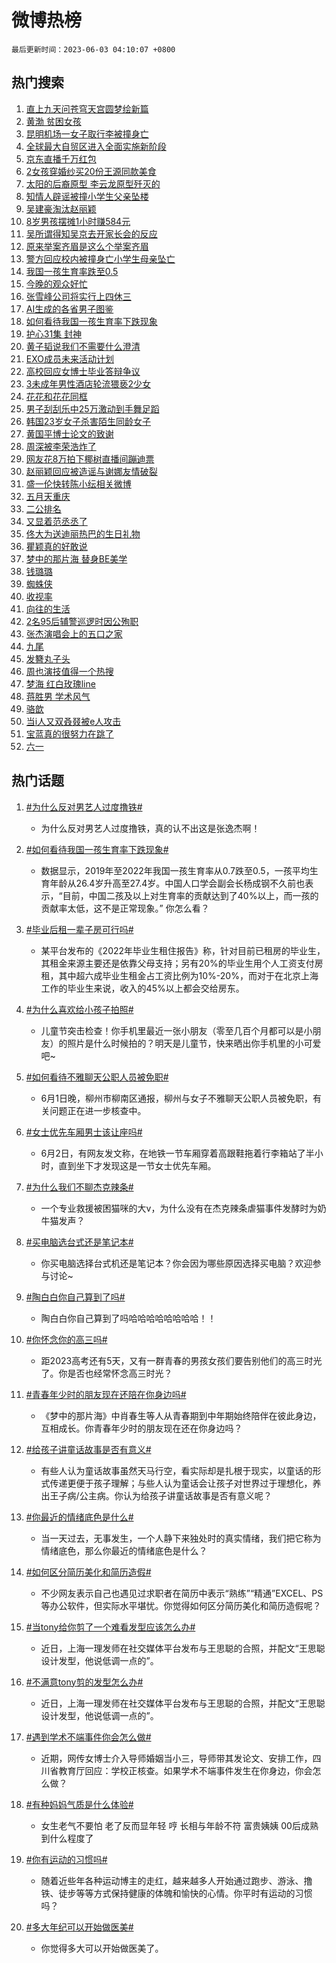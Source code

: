 # 微博热榜

`最后更新时间：2023-06-03 04:10:07 +0800`

## 热门搜索

1. [直上九天问苍穹天宫圆梦绘新篇](https://m.weibo.cn/search?containerid=100103type%3D1%26t%3D10%26q%3D%23%E7%9B%B4%E4%B8%8A%E4%B9%9D%E5%A4%A9%E9%97%AE%E8%8B%8D%E7%A9%B9%E5%A4%A9%E5%AE%AB%E5%9C%86%E6%A2%A6%E7%BB%98%E6%96%B0%E7%AF%87%23&stream_entry_id=51&isnewpage=1&extparam=seat%3D1%26pos%3D0%26cate%3D10103%26stream_entry_id%3D51%26filter_type%3Drealtimehot%26dgr%3D0%26c_type%3D51%26display_time%3D1685736606%26pre_seqid%3D168573660624701809213&luicode=10000011&lfid=106003type%253D25%2526t%253D3%2526disable_hot%253D1%2526filter_type%253Drealtimehot)
1. [黄渤 贫困女孩](https://m.weibo.cn/search?containerid=100103type%3D1%26t%3D10%26q%3D%E9%BB%84%E6%B8%A4+%E8%B4%AB%E5%9B%B0%E5%A5%B3%E5%AD%A9&stream_entry_id=31&isnewpage=1&extparam=seat%3D1%26stream_entry_id%3D31%26realpos%3D1%26c_type%3D31%26lcate%3D5001%26dgr%3D0%26cate%3D5001%26q%3D%25E9%25BB%2584%25E6%25B8%25A4%2520%25E8%25B4%25AB%25E5%259B%25B0%25E5%25A5%25B3%25E5%25AD%25A9%26filter_type%3Drealtimehot%26band_rank%3D1%26flag%3D2%26pos%3D0%26display_time%3D1685736606%26pre_seqid%3D168573660624701809213&luicode=10000011&lfid=106003type%253D25%2526t%253D3%2526disable_hot%253D1%2526filter_type%253Drealtimehot)
1. [昆明机场一女子取行李被撞身亡](https://m.weibo.cn/search?containerid=100103type%3D1%26t%3D10%26q%3D%23%E6%98%86%E6%98%8E%E6%9C%BA%E5%9C%BA%E4%B8%80%E5%A5%B3%E5%AD%90%E5%8F%96%E8%A1%8C%E6%9D%8E%E8%A2%AB%E6%92%9E%E8%BA%AB%E4%BA%A1%23&stream_entry_id=31&isnewpage=1&extparam=seat%3D1%26stream_entry_id%3D31%26realpos%3D2%26c_type%3D31%26lcate%3D5001%26dgr%3D0%26cate%3D5001%26q%3D%2523%25E6%2598%2586%25E6%2598%258E%25E6%259C%25BA%25E5%259C%25BA%25E4%25B8%2580%25E5%25A5%25B3%25E5%25AD%2590%25E5%258F%2596%25E8%25A1%258C%25E6%259D%258E%25E8%25A2%25AB%25E6%2592%259E%25E8%25BA%25AB%25E4%25BA%25A1%2523%26filter_type%3Drealtimehot%26band_rank%3D2%26flag%3D0%26pos%3D1%26display_time%3D1685736606%26pre_seqid%3D168573660624701809213&luicode=10000011&lfid=106003type%253D25%2526t%253D3%2526disable_hot%253D1%2526filter_type%253Drealtimehot)
1. [全球最大自贸区进入全面实施新阶段](https://m.weibo.cn/search?containerid=100103type%3D1%26t%3D10%26q%3D%23%E5%85%A8%E7%90%83%E6%9C%80%E5%A4%A7%E8%87%AA%E8%B4%B8%E5%8C%BA%E8%BF%9B%E5%85%A5%E5%85%A8%E9%9D%A2%E5%AE%9E%E6%96%BD%E6%96%B0%E9%98%B6%E6%AE%B5%23&stream_entry_id=31&isnewpage=1&extparam=seat%3D1%26stream_entry_id%3D31%26realpos%3D3%26c_type%3D31%26lcate%3D5001%26dgr%3D0%26cate%3D5001%26q%3D%2523%25E5%2585%25A8%25E7%2590%2583%25E6%259C%2580%25E5%25A4%25A7%25E8%2587%25AA%25E8%25B4%25B8%25E5%258C%25BA%25E8%25BF%259B%25E5%2585%25A5%25E5%2585%25A8%25E9%259D%25A2%25E5%25AE%259E%25E6%2596%25BD%25E6%2596%25B0%25E9%2598%25B6%25E6%25AE%25B5%2523%26filter_type%3Drealtimehot%26band_rank%3D3%26flag%3D0%26pos%3D2%26display_time%3D1685736606%26pre_seqid%3D168573660624701809213&luicode=10000011&lfid=106003type%253D25%2526t%253D3%2526disable_hot%253D1%2526filter_type%253Drealtimehot)
1. [京东直播千万红包](https://m.weibo.cn/search?containerid=100103type%3D1%26t%3D10%26q%3D%23%E4%BA%AC%E4%B8%9C%E7%9B%B4%E6%92%AD%E5%8D%83%E4%B8%87%E7%BA%A2%E5%8C%85%23&stream_entry_id=31&isnewpage=1&extparam=seat%3D1%26stream_entry_id%3D31%26pos%3D3%26filter_type%3Drealtimehot%26c_type%3D31%26lcate%3D5001%26is_ad_pos%3D1%26cate%3D5001%26band_rank%3D4%26q%3D%2523%25E4%25BA%25AC%25E4%25B8%259C%25E7%259B%25B4%25E6%2592%25AD%25E5%258D%2583%25E4%25B8%2587%25E7%25BA%25A2%25E5%258C%2585%2523%26topic_ad%3D1%26dgr%3D0%26adid%3D191372%26display_time%3D1685736606%26pre_seqid%3D168573660624701809213&luicode=10000011&lfid=106003type%253D25%2526t%253D3%2526disable_hot%253D1%2526filter_type%253Drealtimehot)
1. [2女孩穿婚纱买20份王源同款美食](https://m.weibo.cn/search?containerid=100103type%3D1%26t%3D10%26q%3D%232%E5%A5%B3%E5%AD%A9%E7%A9%BF%E5%A9%9A%E7%BA%B1%E4%B9%B020%E4%BB%BD%E7%8E%8B%E6%BA%90%E5%90%8C%E6%AC%BE%E7%BE%8E%E9%A3%9F%23&stream_entry_id=31&isnewpage=1&extparam=seat%3D1%26stream_entry_id%3D31%26realpos%3D4%26c_type%3D31%26lcate%3D5001%26dgr%3D0%26cate%3D5001%26q%3D%25232%25E5%25A5%25B3%25E5%25AD%25A9%25E7%25A9%25BF%25E5%25A9%259A%25E7%25BA%25B1%25E4%25B9%25B020%25E4%25BB%25BD%25E7%258E%258B%25E6%25BA%2590%25E5%2590%258C%25E6%25AC%25BE%25E7%25BE%258E%25E9%25A3%259F%2523%26filter_type%3Drealtimehot%26band_rank%3D4%26flag%3D0%26pos%3D4%26display_time%3D1685736606%26pre_seqid%3D168573660624701809213&luicode=10000011&lfid=106003type%253D25%2526t%253D3%2526disable_hot%253D1%2526filter_type%253Drealtimehot)
1. [太阳的后裔原型 李云龙原型歼灭的](https://m.weibo.cn/search?containerid=100103type%3D1%26t%3D10%26q%3D%E5%A4%AA%E9%98%B3%E7%9A%84%E5%90%8E%E8%A3%94%E5%8E%9F%E5%9E%8B+%E6%9D%8E%E4%BA%91%E9%BE%99%E5%8E%9F%E5%9E%8B%E6%AD%BC%E7%81%AD%E7%9A%84&stream_entry_id=31&isnewpage=1&extparam=seat%3D1%26stream_entry_id%3D31%26realpos%3D5%26c_type%3D31%26lcate%3D5001%26dgr%3D0%26cate%3D5001%26q%3D%25E5%25A4%25AA%25E9%2598%25B3%25E7%259A%2584%25E5%2590%258E%25E8%25A3%2594%25E5%258E%259F%25E5%259E%258B%2520%25E6%259D%258E%25E4%25BA%2591%25E9%25BE%2599%25E5%258E%259F%25E5%259E%258B%25E6%25AD%25BC%25E7%2581%25AD%25E7%259A%2584%26filter_type%3Drealtimehot%26band_rank%3D5%26flag%3D0%26pos%3D5%26display_time%3D1685736606%26pre_seqid%3D168573660624701809213&luicode=10000011&lfid=106003type%253D25%2526t%253D3%2526disable_hot%253D1%2526filter_type%253Drealtimehot)
1. [知情人辟谣被撞小学生父亲坠楼](https://m.weibo.cn/search?containerid=100103type%3D1%26t%3D10%26q%3D%23%E7%9F%A5%E6%83%85%E4%BA%BA%E8%BE%9F%E8%B0%A3%E8%A2%AB%E6%92%9E%E5%B0%8F%E5%AD%A6%E7%94%9F%E7%88%B6%E4%BA%B2%E5%9D%A0%E6%A5%BC%23&stream_entry_id=31&isnewpage=1&extparam=seat%3D1%26stream_entry_id%3D31%26realpos%3D6%26c_type%3D31%26lcate%3D5001%26dgr%3D0%26cate%3D5001%26q%3D%2523%25E7%259F%25A5%25E6%2583%2585%25E4%25BA%25BA%25E8%25BE%259F%25E8%25B0%25A3%25E8%25A2%25AB%25E6%2592%259E%25E5%25B0%258F%25E5%25AD%25A6%25E7%2594%259F%25E7%2588%25B6%25E4%25BA%25B2%25E5%259D%25A0%25E6%25A5%25BC%2523%26filter_type%3Drealtimehot%26band_rank%3D6%26flag%3D2%26pos%3D6%26display_time%3D1685736606%26pre_seqid%3D168573660624701809213&luicode=10000011&lfid=106003type%253D25%2526t%253D3%2526disable_hot%253D1%2526filter_type%253Drealtimehot)
1. [吴建豪淘汰赵丽颖](https://m.weibo.cn/search?containerid=100103type%3D1%26t%3D10%26q%3D%23%E5%90%B4%E5%BB%BA%E8%B1%AA%E6%B7%98%E6%B1%B0%E8%B5%B5%E4%B8%BD%E9%A2%96%23&stream_entry_id=31&isnewpage=1&extparam=seat%3D1%26stream_entry_id%3D31%26realpos%3D7%26c_type%3D31%26lcate%3D5001%26dgr%3D0%26cate%3D5001%26q%3D%2523%25E5%2590%25B4%25E5%25BB%25BA%25E8%25B1%25AA%25E6%25B7%2598%25E6%25B1%25B0%25E8%25B5%25B5%25E4%25B8%25BD%25E9%25A2%2596%2523%26filter_type%3Drealtimehot%26band_rank%3D7%26flag%3D0%26pos%3D7%26display_time%3D1685736606%26pre_seqid%3D168573660624701809213&luicode=10000011&lfid=106003type%253D25%2526t%253D3%2526disable_hot%253D1%2526filter_type%253Drealtimehot)
1. [8岁男孩摆摊1小时赚584元](https://m.weibo.cn/search?containerid=100103type%3D1%26t%3D10%26q%3D%238%E5%B2%81%E7%94%B7%E5%AD%A9%E6%91%86%E6%91%8A1%E5%B0%8F%E6%97%B6%E8%B5%9A584%E5%85%83%23&stream_entry_id=31&isnewpage=1&extparam=seat%3D1%26stream_entry_id%3D31%26realpos%3D8%26c_type%3D31%26lcate%3D5001%26dgr%3D0%26cate%3D5001%26q%3D%25238%25E5%25B2%2581%25E7%2594%25B7%25E5%25AD%25A9%25E6%2591%2586%25E6%2591%258A1%25E5%25B0%258F%25E6%2597%25B6%25E8%25B5%259A584%25E5%2585%2583%2523%26filter_type%3Drealtimehot%26band_rank%3D8%26flag%3D0%26pos%3D8%26display_time%3D1685736606%26pre_seqid%3D168573660624701809213&luicode=10000011&lfid=106003type%253D25%2526t%253D3%2526disable_hot%253D1%2526filter_type%253Drealtimehot)
1. [吴所谓得知吴京去开家长会的反应](https://m.weibo.cn/search?containerid=100103type%3D1%26t%3D10%26q%3D%23%E5%90%B4%E6%89%80%E8%B0%93%E5%BE%97%E7%9F%A5%E5%90%B4%E4%BA%AC%E5%8E%BB%E5%BC%80%E5%AE%B6%E9%95%BF%E4%BC%9A%E7%9A%84%E5%8F%8D%E5%BA%94%23&stream_entry_id=31&isnewpage=1&extparam=seat%3D1%26stream_entry_id%3D31%26realpos%3D9%26c_type%3D31%26lcate%3D5001%26dgr%3D0%26cate%3D5001%26q%3D%2523%25E5%2590%25B4%25E6%2589%2580%25E8%25B0%2593%25E5%25BE%2597%25E7%259F%25A5%25E5%2590%25B4%25E4%25BA%25AC%25E5%258E%25BB%25E5%25BC%2580%25E5%25AE%25B6%25E9%2595%25BF%25E4%25BC%259A%25E7%259A%2584%25E5%258F%258D%25E5%25BA%2594%2523%26filter_type%3Drealtimehot%26band_rank%3D9%26flag%3D0%26pos%3D9%26display_time%3D1685736606%26pre_seqid%3D168573660624701809213&luicode=10000011&lfid=106003type%253D25%2526t%253D3%2526disable_hot%253D1%2526filter_type%253Drealtimehot)
1. [原来举案齐眉是这么个举案齐眉](https://m.weibo.cn/search?containerid=100103type%3D1%26t%3D10%26q%3D%E5%8E%9F%E6%9D%A5%E4%B8%BE%E6%A1%88%E9%BD%90%E7%9C%89%E6%98%AF%E8%BF%99%E4%B9%88%E4%B8%AA%E4%B8%BE%E6%A1%88%E9%BD%90%E7%9C%89&stream_entry_id=31&isnewpage=1&extparam=seat%3D1%26stream_entry_id%3D31%26realpos%3D10%26c_type%3D31%26lcate%3D5001%26dgr%3D0%26cate%3D5001%26q%3D%25E5%258E%259F%25E6%259D%25A5%25E4%25B8%25BE%25E6%25A1%2588%25E9%25BD%2590%25E7%259C%2589%25E6%2598%25AF%25E8%25BF%2599%25E4%25B9%2588%25E4%25B8%25AA%25E4%25B8%25BE%25E6%25A1%2588%25E9%25BD%2590%25E7%259C%2589%26filter_type%3Drealtimehot%26band_rank%3D10%26flag%3D0%26pos%3D10%26display_time%3D1685736606%26pre_seqid%3D168573660624701809213&luicode=10000011&lfid=106003type%253D25%2526t%253D3%2526disable_hot%253D1%2526filter_type%253Drealtimehot)
1. [警方回应校内被撞身亡小学生母亲坠亡](https://m.weibo.cn/search?containerid=100103type%3D1%26t%3D10%26q%3D%23%E8%AD%A6%E6%96%B9%E5%9B%9E%E5%BA%94%E6%A0%A1%E5%86%85%E8%A2%AB%E6%92%9E%E8%BA%AB%E4%BA%A1%E5%B0%8F%E5%AD%A6%E7%94%9F%E6%AF%8D%E4%BA%B2%E5%9D%A0%E4%BA%A1%23&stream_entry_id=31&isnewpage=1&extparam=seat%3D1%26stream_entry_id%3D31%26realpos%3D11%26c_type%3D31%26lcate%3D5001%26dgr%3D0%26cate%3D5001%26q%3D%2523%25E8%25AD%25A6%25E6%2596%25B9%25E5%259B%259E%25E5%25BA%2594%25E6%25A0%25A1%25E5%2586%2585%25E8%25A2%25AB%25E6%2592%259E%25E8%25BA%25AB%25E4%25BA%25A1%25E5%25B0%258F%25E5%25AD%25A6%25E7%2594%259F%25E6%25AF%258D%25E4%25BA%25B2%25E5%259D%25A0%25E4%25BA%25A1%2523%26filter_type%3Drealtimehot%26band_rank%3D11%26flag%3D2%26pos%3D11%26display_time%3D1685736606%26pre_seqid%3D168573660624701809213&luicode=10000011&lfid=106003type%253D25%2526t%253D3%2526disable_hot%253D1%2526filter_type%253Drealtimehot)
1. [我国一孩生育率跌至0.5](https://m.weibo.cn/search?containerid=100103type%3D1%26t%3D10%26q%3D%23%E6%88%91%E5%9B%BD%E4%B8%80%E5%AD%A9%E7%94%9F%E8%82%B2%E7%8E%87%E8%B7%8C%E8%87%B30.5%23&stream_entry_id=31&isnewpage=1&extparam=seat%3D1%26stream_entry_id%3D31%26realpos%3D12%26c_type%3D31%26lcate%3D5001%26dgr%3D0%26cate%3D5001%26q%3D%2523%25E6%2588%2591%25E5%259B%25BD%25E4%25B8%2580%25E5%25AD%25A9%25E7%2594%259F%25E8%2582%25B2%25E7%258E%2587%25E8%25B7%258C%25E8%2587%25B30.5%2523%26filter_type%3Drealtimehot%26band_rank%3D12%26flag%3D2%26pos%3D12%26display_time%3D1685736606%26pre_seqid%3D168573660624701809213&luicode=10000011&lfid=106003type%253D25%2526t%253D3%2526disable_hot%253D1%2526filter_type%253Drealtimehot)
1. [今晚的观众好忙](https://m.weibo.cn/search?containerid=100103type%3D1%26t%3D10%26q%3D%23%E4%BB%8A%E6%99%9A%E7%9A%84%E8%A7%82%E4%BC%97%E5%A5%BD%E5%BF%99%23&stream_entry_id=31&isnewpage=1&extparam=seat%3D1%26stream_entry_id%3D31%26realpos%3D13%26c_type%3D31%26lcate%3D5001%26dgr%3D0%26cate%3D5001%26q%3D%2523%25E4%25BB%258A%25E6%2599%259A%25E7%259A%2584%25E8%25A7%2582%25E4%25BC%2597%25E5%25A5%25BD%25E5%25BF%2599%2523%26filter_type%3Drealtimehot%26band_rank%3D13%26flag%3D0%26pos%3D13%26display_time%3D1685736606%26pre_seqid%3D168573660624701809213&luicode=10000011&lfid=106003type%253D25%2526t%253D3%2526disable_hot%253D1%2526filter_type%253Drealtimehot)
1. [张雪峰公司将实行上四休三](https://m.weibo.cn/search?containerid=100103type%3D1%26t%3D10%26q%3D%23%E5%BC%A0%E9%9B%AA%E5%B3%B0%E5%85%AC%E5%8F%B8%E5%B0%86%E5%AE%9E%E8%A1%8C%E4%B8%8A%E5%9B%9B%E4%BC%91%E4%B8%89%23&stream_entry_id=31&isnewpage=1&extparam=seat%3D1%26stream_entry_id%3D31%26realpos%3D14%26c_type%3D31%26lcate%3D5001%26dgr%3D0%26cate%3D5001%26q%3D%2523%25E5%25BC%25A0%25E9%259B%25AA%25E5%25B3%25B0%25E5%2585%25AC%25E5%258F%25B8%25E5%25B0%2586%25E5%25AE%259E%25E8%25A1%258C%25E4%25B8%258A%25E5%259B%259B%25E4%25BC%2591%25E4%25B8%2589%2523%26filter_type%3Drealtimehot%26band_rank%3D14%26flag%3D0%26pos%3D14%26display_time%3D1685736606%26pre_seqid%3D168573660624701809213&luicode=10000011&lfid=106003type%253D25%2526t%253D3%2526disable_hot%253D1%2526filter_type%253Drealtimehot)
1. [AI生成的各省男子图鉴](https://m.weibo.cn/search?containerid=100103type%3D1%26t%3D10%26q%3DAI%E7%94%9F%E6%88%90%E7%9A%84%E5%90%84%E7%9C%81%E7%94%B7%E5%AD%90%E5%9B%BE%E9%89%B4&stream_entry_id=31&isnewpage=1&extparam=seat%3D1%26stream_entry_id%3D31%26realpos%3D15%26c_type%3D31%26lcate%3D5001%26dgr%3D0%26cate%3D5001%26q%3DAI%25E7%2594%259F%25E6%2588%2590%25E7%259A%2584%25E5%2590%2584%25E7%259C%2581%25E7%2594%25B7%25E5%25AD%2590%25E5%259B%25BE%25E9%2589%25B4%26filter_type%3Drealtimehot%26band_rank%3D15%26flag%3D0%26pos%3D15%26display_time%3D1685736606%26pre_seqid%3D168573660624701809213&luicode=10000011&lfid=106003type%253D25%2526t%253D3%2526disable_hot%253D1%2526filter_type%253Drealtimehot)
1. [如何看待我国一孩生育率下跌现象](https://m.weibo.cn/search?containerid=100103type%3D1%26t%3D10%26q%3D%23%E5%A6%82%E4%BD%95%E7%9C%8B%E5%BE%85%E6%88%91%E5%9B%BD%E4%B8%80%E5%AD%A9%E7%94%9F%E8%82%B2%E7%8E%87%E4%B8%8B%E8%B7%8C%E7%8E%B0%E8%B1%A1%23&stream_entry_id=31&isnewpage=1&extparam=seat%3D1%26stream_entry_id%3D31%26realpos%3D16%26c_type%3D31%26lcate%3D5001%26dgr%3D0%26cate%3D5001%26q%3D%2523%25E5%25A6%2582%25E4%25BD%2595%25E7%259C%258B%25E5%25BE%2585%25E6%2588%2591%25E5%259B%25BD%25E4%25B8%2580%25E5%25AD%25A9%25E7%2594%259F%25E8%2582%25B2%25E7%258E%2587%25E4%25B8%258B%25E8%25B7%258C%25E7%258E%25B0%25E8%25B1%25A1%2523%26filter_type%3Drealtimehot%26band_rank%3D16%26flag%3D0%26pos%3D16%26display_time%3D1685736606%26pre_seqid%3D168573660624701809213&luicode=10000011&lfid=106003type%253D25%2526t%253D3%2526disable_hot%253D1%2526filter_type%253Drealtimehot)
1. [护心31集 封神](https://m.weibo.cn/search?containerid=100103type%3D1%26t%3D10%26q%3D%E6%8A%A4%E5%BF%8331%E9%9B%86+%E5%B0%81%E7%A5%9E&stream_entry_id=31&isnewpage=1&extparam=seat%3D1%26stream_entry_id%3D31%26realpos%3D17%26c_type%3D31%26lcate%3D5001%26dgr%3D0%26cate%3D5001%26q%3D%25E6%258A%25A4%25E5%25BF%258331%25E9%259B%2586%2520%25E5%25B0%2581%25E7%25A5%259E%26filter_type%3Drealtimehot%26band_rank%3D17%26flag%3D0%26pos%3D17%26display_time%3D1685736606%26pre_seqid%3D168573660624701809213&luicode=10000011&lfid=106003type%253D25%2526t%253D3%2526disable_hot%253D1%2526filter_type%253Drealtimehot)
1. [黄子韬说我们不需要什么澄清](https://m.weibo.cn/search?containerid=100103type%3D1%26t%3D10%26q%3D%23%E9%BB%84%E5%AD%90%E9%9F%AC%E8%AF%B4%E6%88%91%E4%BB%AC%E4%B8%8D%E9%9C%80%E8%A6%81%E4%BB%80%E4%B9%88%E6%BE%84%E6%B8%85%23&stream_entry_id=31&isnewpage=1&extparam=seat%3D1%26stream_entry_id%3D31%26realpos%3D18%26c_type%3D31%26lcate%3D5001%26dgr%3D0%26cate%3D5001%26q%3D%2523%25E9%25BB%2584%25E5%25AD%2590%25E9%259F%25AC%25E8%25AF%25B4%25E6%2588%2591%25E4%25BB%25AC%25E4%25B8%258D%25E9%259C%2580%25E8%25A6%2581%25E4%25BB%2580%25E4%25B9%2588%25E6%25BE%2584%25E6%25B8%2585%2523%26filter_type%3Drealtimehot%26band_rank%3D18%26flag%3D0%26pos%3D18%26display_time%3D1685736606%26pre_seqid%3D168573660624701809213&luicode=10000011&lfid=106003type%253D25%2526t%253D3%2526disable_hot%253D1%2526filter_type%253Drealtimehot)
1. [EXO成员未来活动计划](https://m.weibo.cn/search?containerid=100103type%3D1%26t%3D10%26q%3DEXO%E6%88%90%E5%91%98%E6%9C%AA%E6%9D%A5%E6%B4%BB%E5%8A%A8%E8%AE%A1%E5%88%92&stream_entry_id=31&isnewpage=1&extparam=seat%3D1%26stream_entry_id%3D31%26realpos%3D19%26c_type%3D31%26lcate%3D5001%26dgr%3D0%26cate%3D5001%26q%3DEXO%25E6%2588%2590%25E5%2591%2598%25E6%259C%25AA%25E6%259D%25A5%25E6%25B4%25BB%25E5%258A%25A8%25E8%25AE%25A1%25E5%2588%2592%26filter_type%3Drealtimehot%26band_rank%3D19%26flag%3D0%26pos%3D19%26display_time%3D1685736606%26pre_seqid%3D168573660624701809213&luicode=10000011&lfid=106003type%253D25%2526t%253D3%2526disable_hot%253D1%2526filter_type%253Drealtimehot)
1. [高校回应女博士毕业答辩争议](https://m.weibo.cn/search?containerid=100103type%3D1%26t%3D10%26q%3D%23%E9%AB%98%E6%A0%A1%E5%9B%9E%E5%BA%94%E5%A5%B3%E5%8D%9A%E5%A3%AB%E6%AF%95%E4%B8%9A%E7%AD%94%E8%BE%A9%E4%BA%89%E8%AE%AE%23&stream_entry_id=31&isnewpage=1&extparam=seat%3D1%26stream_entry_id%3D31%26realpos%3D20%26c_type%3D31%26lcate%3D5001%26dgr%3D0%26cate%3D5001%26q%3D%2523%25E9%25AB%2598%25E6%25A0%25A1%25E5%259B%259E%25E5%25BA%2594%25E5%25A5%25B3%25E5%258D%259A%25E5%25A3%25AB%25E6%25AF%2595%25E4%25B8%259A%25E7%25AD%2594%25E8%25BE%25A9%25E4%25BA%2589%25E8%25AE%25AE%2523%26filter_type%3Drealtimehot%26band_rank%3D20%26flag%3D0%26pos%3D20%26display_time%3D1685736606%26pre_seqid%3D168573660624701809213&luicode=10000011&lfid=106003type%253D25%2526t%253D3%2526disable_hot%253D1%2526filter_type%253Drealtimehot)
1. [3未成年男性酒店轮流猥亵2少女](https://m.weibo.cn/search?containerid=100103type%3D1%26t%3D10%26q%3D%233%E6%9C%AA%E6%88%90%E5%B9%B4%E7%94%B7%E6%80%A7%E9%85%92%E5%BA%97%E8%BD%AE%E6%B5%81%E7%8C%A5%E4%BA%B52%E5%B0%91%E5%A5%B3%23&stream_entry_id=31&isnewpage=1&extparam=seat%3D1%26stream_entry_id%3D31%26realpos%3D21%26c_type%3D31%26lcate%3D5001%26dgr%3D0%26cate%3D5001%26q%3D%25233%25E6%259C%25AA%25E6%2588%2590%25E5%25B9%25B4%25E7%2594%25B7%25E6%2580%25A7%25E9%2585%2592%25E5%25BA%2597%25E8%25BD%25AE%25E6%25B5%2581%25E7%258C%25A5%25E4%25BA%25B52%25E5%25B0%2591%25E5%25A5%25B3%2523%26filter_type%3Drealtimehot%26band_rank%3D21%26flag%3D2%26pos%3D21%26display_time%3D1685736606%26pre_seqid%3D168573660624701809213&luicode=10000011&lfid=106003type%253D25%2526t%253D3%2526disable_hot%253D1%2526filter_type%253Drealtimehot)
1. [花花和花花同框](https://m.weibo.cn/search?containerid=100103type%3D1%26t%3D10%26q%3D%23%E8%8A%B1%E8%8A%B1%E5%92%8C%E8%8A%B1%E8%8A%B1%E5%90%8C%E6%A1%86%23&stream_entry_id=31&isnewpage=1&extparam=seat%3D1%26stream_entry_id%3D31%26realpos%3D22%26c_type%3D31%26lcate%3D5001%26dgr%3D0%26cate%3D5001%26q%3D%2523%25E8%258A%25B1%25E8%258A%25B1%25E5%2592%258C%25E8%258A%25B1%25E8%258A%25B1%25E5%2590%258C%25E6%25A1%2586%2523%26filter_type%3Drealtimehot%26band_rank%3D22%26flag%3D0%26pos%3D22%26display_time%3D1685736606%26pre_seqid%3D168573660624701809213&luicode=10000011&lfid=106003type%253D25%2526t%253D3%2526disable_hot%253D1%2526filter_type%253Drealtimehot)
1. [男子刮刮乐中25万激动到手舞足蹈](https://m.weibo.cn/search?containerid=100103type%3D1%26t%3D10%26q%3D%23%E7%94%B7%E5%AD%90%E5%88%AE%E5%88%AE%E4%B9%90%E4%B8%AD25%E4%B8%87%E6%BF%80%E5%8A%A8%E5%88%B0%E6%89%8B%E8%88%9E%E8%B6%B3%E8%B9%88%23&stream_entry_id=31&isnewpage=1&extparam=seat%3D1%26stream_entry_id%3D31%26realpos%3D23%26c_type%3D31%26lcate%3D5001%26dgr%3D0%26cate%3D5001%26q%3D%2523%25E7%2594%25B7%25E5%25AD%2590%25E5%2588%25AE%25E5%2588%25AE%25E4%25B9%2590%25E4%25B8%25AD25%25E4%25B8%2587%25E6%25BF%2580%25E5%258A%25A8%25E5%2588%25B0%25E6%2589%258B%25E8%2588%259E%25E8%25B6%25B3%25E8%25B9%2588%2523%26filter_type%3Drealtimehot%26band_rank%3D23%26flag%3D0%26pos%3D23%26display_time%3D1685736606%26pre_seqid%3D168573660624701809213&luicode=10000011&lfid=106003type%253D25%2526t%253D3%2526disable_hot%253D1%2526filter_type%253Drealtimehot)
1. [韩国23岁女子杀害陌生同龄女子](https://m.weibo.cn/search?containerid=100103type%3D1%26t%3D10%26q%3D%23%E9%9F%A9%E5%9B%BD23%E5%B2%81%E5%A5%B3%E5%AD%90%E6%9D%80%E5%AE%B3%E9%99%8C%E7%94%9F%E5%90%8C%E9%BE%84%E5%A5%B3%E5%AD%90%23&stream_entry_id=31&isnewpage=1&extparam=seat%3D1%26stream_entry_id%3D31%26realpos%3D24%26c_type%3D31%26lcate%3D5001%26dgr%3D0%26cate%3D5001%26q%3D%2523%25E9%259F%25A9%25E5%259B%25BD23%25E5%25B2%2581%25E5%25A5%25B3%25E5%25AD%2590%25E6%259D%2580%25E5%25AE%25B3%25E9%2599%258C%25E7%2594%259F%25E5%2590%258C%25E9%25BE%2584%25E5%25A5%25B3%25E5%25AD%2590%2523%26filter_type%3Drealtimehot%26band_rank%3D24%26flag%3D0%26pos%3D24%26display_time%3D1685736606%26pre_seqid%3D168573660624701809213&luicode=10000011&lfid=106003type%253D25%2526t%253D3%2526disable_hot%253D1%2526filter_type%253Drealtimehot)
1. [黄国平博士论文的致谢](https://m.weibo.cn/search?containerid=100103type%3D1%26t%3D10%26q%3D%E9%BB%84%E5%9B%BD%E5%B9%B3%E5%8D%9A%E5%A3%AB%E8%AE%BA%E6%96%87%E7%9A%84%E8%87%B4%E8%B0%A2&stream_entry_id=31&isnewpage=1&extparam=seat%3D1%26stream_entry_id%3D31%26realpos%3D25%26c_type%3D31%26lcate%3D5001%26dgr%3D0%26cate%3D5001%26q%3D%25E9%25BB%2584%25E5%259B%25BD%25E5%25B9%25B3%25E5%258D%259A%25E5%25A3%25AB%25E8%25AE%25BA%25E6%2596%2587%25E7%259A%2584%25E8%2587%25B4%25E8%25B0%25A2%26filter_type%3Drealtimehot%26band_rank%3D25%26flag%3D0%26pos%3D25%26display_time%3D1685736606%26pre_seqid%3D168573660624701809213&luicode=10000011&lfid=106003type%253D25%2526t%253D3%2526disable_hot%253D1%2526filter_type%253Drealtimehot)
1. [周深被李荣浩炸了](https://m.weibo.cn/search?containerid=100103type%3D1%26t%3D10%26q%3D%23%E5%91%A8%E6%B7%B1%E8%A2%AB%E6%9D%8E%E8%8D%A3%E6%B5%A9%E7%82%B8%E4%BA%86%23&stream_entry_id=31&isnewpage=1&extparam=seat%3D1%26stream_entry_id%3D31%26realpos%3D26%26c_type%3D31%26lcate%3D5001%26dgr%3D0%26cate%3D5001%26q%3D%2523%25E5%2591%25A8%25E6%25B7%25B1%25E8%25A2%25AB%25E6%259D%258E%25E8%258D%25A3%25E6%25B5%25A9%25E7%2582%25B8%25E4%25BA%2586%2523%26filter_type%3Drealtimehot%26band_rank%3D26%26flag%3D0%26pos%3D26%26display_time%3D1685736606%26pre_seqid%3D168573660624701809213&luicode=10000011&lfid=106003type%253D25%2526t%253D3%2526disable_hot%253D1%2526filter_type%253Drealtimehot)
1. [网友花8万拍下椰树直播间蹦迪票](https://m.weibo.cn/search?containerid=100103type%3D1%26t%3D10%26q%3D%23%E7%BD%91%E5%8F%8B%E8%8A%B18%E4%B8%87%E6%8B%8D%E4%B8%8B%E6%A4%B0%E6%A0%91%E7%9B%B4%E6%92%AD%E9%97%B4%E8%B9%A6%E8%BF%AA%E7%A5%A8%23&stream_entry_id=31&isnewpage=1&extparam=seat%3D1%26stream_entry_id%3D31%26realpos%3D27%26c_type%3D31%26lcate%3D5001%26dgr%3D0%26cate%3D5001%26q%3D%2523%25E7%25BD%2591%25E5%258F%258B%25E8%258A%25B18%25E4%25B8%2587%25E6%258B%258D%25E4%25B8%258B%25E6%25A4%25B0%25E6%25A0%2591%25E7%259B%25B4%25E6%2592%25AD%25E9%2597%25B4%25E8%25B9%25A6%25E8%25BF%25AA%25E7%25A5%25A8%2523%26filter_type%3Drealtimehot%26band_rank%3D27%26flag%3D0%26pos%3D27%26display_time%3D1685736606%26pre_seqid%3D168573660624701809213&luicode=10000011&lfid=106003type%253D25%2526t%253D3%2526disable_hot%253D1%2526filter_type%253Drealtimehot)
1. [赵丽颖回应被造谣与谢娜友情破裂](https://m.weibo.cn/search?containerid=100103type%3D1%26t%3D10%26q%3D%23%E8%B5%B5%E4%B8%BD%E9%A2%96%E5%9B%9E%E5%BA%94%E8%A2%AB%E9%80%A0%E8%B0%A3%E4%B8%8E%E8%B0%A2%E5%A8%9C%E5%8F%8B%E6%83%85%E7%A0%B4%E8%A3%82%23&stream_entry_id=31&isnewpage=1&extparam=seat%3D1%26stream_entry_id%3D31%26realpos%3D28%26c_type%3D31%26lcate%3D5001%26dgr%3D0%26cate%3D5001%26q%3D%2523%25E8%25B5%25B5%25E4%25B8%25BD%25E9%25A2%2596%25E5%259B%259E%25E5%25BA%2594%25E8%25A2%25AB%25E9%2580%25A0%25E8%25B0%25A3%25E4%25B8%258E%25E8%25B0%25A2%25E5%25A8%259C%25E5%258F%258B%25E6%2583%2585%25E7%25A0%25B4%25E8%25A3%2582%2523%26filter_type%3Drealtimehot%26band_rank%3D28%26flag%3D0%26pos%3D28%26display_time%3D1685736606%26pre_seqid%3D168573660624701809213&luicode=10000011&lfid=106003type%253D25%2526t%253D3%2526disable_hot%253D1%2526filter_type%253Drealtimehot)
1. [盛一伦快转陈小纭相关微博](https://m.weibo.cn/search?containerid=100103type%3D1%26t%3D10%26q%3D%23%E7%9B%9B%E4%B8%80%E4%BC%A6%E5%BF%AB%E8%BD%AC%E9%99%88%E5%B0%8F%E7%BA%AD%E7%9B%B8%E5%85%B3%E5%BE%AE%E5%8D%9A%23&stream_entry_id=31&isnewpage=1&extparam=seat%3D1%26stream_entry_id%3D31%26realpos%3D29%26c_type%3D31%26lcate%3D5001%26dgr%3D0%26cate%3D5001%26q%3D%2523%25E7%259B%259B%25E4%25B8%2580%25E4%25BC%25A6%25E5%25BF%25AB%25E8%25BD%25AC%25E9%2599%2588%25E5%25B0%258F%25E7%25BA%25AD%25E7%259B%25B8%25E5%2585%25B3%25E5%25BE%25AE%25E5%258D%259A%2523%26filter_type%3Drealtimehot%26band_rank%3D29%26flag%3D0%26pos%3D29%26display_time%3D1685736606%26pre_seqid%3D168573660624701809213&luicode=10000011&lfid=106003type%253D25%2526t%253D3%2526disable_hot%253D1%2526filter_type%253Drealtimehot)
1. [五月天重庆](https://m.weibo.cn/search?containerid=100103type%3D1%26t%3D10%26q%3D%23%E4%BA%94%E6%9C%88%E5%A4%A9%E9%87%8D%E5%BA%86%23&stream_entry_id=31&isnewpage=1&extparam=seat%3D1%26stream_entry_id%3D31%26realpos%3D30%26c_type%3D31%26lcate%3D5001%26dgr%3D0%26cate%3D5001%26q%3D%2523%25E4%25BA%2594%25E6%259C%2588%25E5%25A4%25A9%25E9%2587%258D%25E5%25BA%2586%2523%26filter_type%3Drealtimehot%26band_rank%3D30%26flag%3D0%26pos%3D30%26display_time%3D1685736606%26pre_seqid%3D168573660624701809213&luicode=10000011&lfid=106003type%253D25%2526t%253D3%2526disable_hot%253D1%2526filter_type%253Drealtimehot)
1. [二公排名](https://m.weibo.cn/search?containerid=100103type%3D1%26t%3D10%26q%3D%E4%BA%8C%E5%85%AC%E6%8E%92%E5%90%8D&stream_entry_id=31&isnewpage=1&extparam=seat%3D1%26stream_entry_id%3D31%26realpos%3D31%26c_type%3D31%26lcate%3D5001%26dgr%3D0%26cate%3D5001%26q%3D%25E4%25BA%258C%25E5%2585%25AC%25E6%258E%2592%25E5%2590%258D%26filter_type%3Drealtimehot%26band_rank%3D31%26flag%3D1%26pos%3D31%26display_time%3D1685736606%26pre_seqid%3D168573660624701809213&luicode=10000011&lfid=106003type%253D25%2526t%253D3%2526disable_hot%253D1%2526filter_type%253Drealtimehot)
1. [又显着范丞丞了](https://m.weibo.cn/search?containerid=100103type%3D1%26t%3D10%26q%3D%23%E5%8F%88%E6%98%BE%E7%9D%80%E8%8C%83%E4%B8%9E%E4%B8%9E%E4%BA%86%23&stream_entry_id=31&isnewpage=1&extparam=seat%3D1%26stream_entry_id%3D31%26realpos%3D32%26c_type%3D31%26lcate%3D5001%26dgr%3D0%26cate%3D5001%26q%3D%2523%25E5%258F%2588%25E6%2598%25BE%25E7%259D%2580%25E8%258C%2583%25E4%25B8%259E%25E4%25B8%259E%25E4%25BA%2586%2523%26filter_type%3Drealtimehot%26band_rank%3D32%26flag%3D0%26pos%3D32%26display_time%3D1685736606%26pre_seqid%3D168573660624701809213&luicode=10000011&lfid=106003type%253D25%2526t%253D3%2526disable_hot%253D1%2526filter_type%253Drealtimehot)
1. [佟大为送迪丽热巴的生日礼物](https://m.weibo.cn/search?containerid=100103type%3D1%26t%3D10%26q%3D%23%E4%BD%9F%E5%A4%A7%E4%B8%BA%E9%80%81%E8%BF%AA%E4%B8%BD%E7%83%AD%E5%B7%B4%E7%9A%84%E7%94%9F%E6%97%A5%E7%A4%BC%E7%89%A9%23&stream_entry_id=31&isnewpage=1&extparam=seat%3D1%26stream_entry_id%3D31%26realpos%3D33%26c_type%3D31%26lcate%3D5001%26dgr%3D0%26cate%3D5001%26q%3D%2523%25E4%25BD%259F%25E5%25A4%25A7%25E4%25B8%25BA%25E9%2580%2581%25E8%25BF%25AA%25E4%25B8%25BD%25E7%2583%25AD%25E5%25B7%25B4%25E7%259A%2584%25E7%2594%259F%25E6%2597%25A5%25E7%25A4%25BC%25E7%2589%25A9%2523%26filter_type%3Drealtimehot%26band_rank%3D33%26flag%3D0%26pos%3D33%26display_time%3D1685736606%26pre_seqid%3D168573660624701809213&luicode=10000011&lfid=106003type%253D25%2526t%253D3%2526disable_hot%253D1%2526filter_type%253Drealtimehot)
1. [瞿颖真的好敢说](https://m.weibo.cn/search?containerid=100103type%3D1%26t%3D10%26q%3D%E7%9E%BF%E9%A2%96%E7%9C%9F%E7%9A%84%E5%A5%BD%E6%95%A2%E8%AF%B4&stream_entry_id=31&isnewpage=1&extparam=seat%3D1%26stream_entry_id%3D31%26realpos%3D34%26c_type%3D31%26lcate%3D5001%26dgr%3D0%26cate%3D5001%26q%3D%25E7%259E%25BF%25E9%25A2%2596%25E7%259C%259F%25E7%259A%2584%25E5%25A5%25BD%25E6%2595%25A2%25E8%25AF%25B4%26filter_type%3Drealtimehot%26band_rank%3D34%26flag%3D0%26pos%3D34%26display_time%3D1685736606%26pre_seqid%3D168573660624701809213&luicode=10000011&lfid=106003type%253D25%2526t%253D3%2526disable_hot%253D1%2526filter_type%253Drealtimehot)
1. [梦中的那片海 替身BE美学](https://m.weibo.cn/search?containerid=100103type%3D1%26t%3D10%26q%3D%E6%A2%A6%E4%B8%AD%E7%9A%84%E9%82%A3%E7%89%87%E6%B5%B7+%E6%9B%BF%E8%BA%ABBE%E7%BE%8E%E5%AD%A6&stream_entry_id=31&isnewpage=1&extparam=seat%3D1%26stream_entry_id%3D31%26realpos%3D35%26c_type%3D31%26lcate%3D5001%26dgr%3D0%26cate%3D5001%26q%3D%25E6%25A2%25A6%25E4%25B8%25AD%25E7%259A%2584%25E9%2582%25A3%25E7%2589%2587%25E6%25B5%25B7%2520%25E6%259B%25BF%25E8%25BA%25ABBE%25E7%25BE%258E%25E5%25AD%25A6%26filter_type%3Drealtimehot%26band_rank%3D35%26flag%3D0%26pos%3D35%26display_time%3D1685736606%26pre_seqid%3D168573660624701809213&luicode=10000011&lfid=106003type%253D25%2526t%253D3%2526disable_hot%253D1%2526filter_type%253Drealtimehot)
1. [钱璐璐](https://m.weibo.cn/search?containerid=100103type%3D1%26t%3D10%26q%3D%E9%92%B1%E7%92%90%E7%92%90&stream_entry_id=31&isnewpage=1&extparam=seat%3D1%26stream_entry_id%3D31%26realpos%3D36%26c_type%3D31%26lcate%3D5001%26dgr%3D0%26cate%3D5001%26q%3D%25E9%2592%25B1%25E7%2592%2590%25E7%2592%2590%26filter_type%3Drealtimehot%26band_rank%3D36%26flag%3D0%26pos%3D36%26display_time%3D1685736606%26pre_seqid%3D168573660624701809213&luicode=10000011&lfid=106003type%253D25%2526t%253D3%2526disable_hot%253D1%2526filter_type%253Drealtimehot)
1. [蜘蛛侠](https://m.weibo.cn/search?containerid=100103type%3D1%26t%3D10%26q%3D%E8%9C%98%E8%9B%9B%E4%BE%A0&stream_entry_id=31&isnewpage=1&extparam=seat%3D1%26stream_entry_id%3D31%26realpos%3D37%26c_type%3D31%26lcate%3D5001%26dgr%3D0%26cate%3D5001%26q%3D%25E8%259C%2598%25E8%259B%259B%25E4%25BE%25A0%26filter_type%3Drealtimehot%26band_rank%3D37%26flag%3D0%26pos%3D37%26display_time%3D1685736606%26pre_seqid%3D168573660624701809213&luicode=10000011&lfid=106003type%253D25%2526t%253D3%2526disable_hot%253D1%2526filter_type%253Drealtimehot)
1. [收视率](https://m.weibo.cn/search?containerid=100103type%3D1%26t%3D10%26q%3D%E6%94%B6%E8%A7%86%E7%8E%87&stream_entry_id=31&isnewpage=1&extparam=seat%3D1%26stream_entry_id%3D31%26realpos%3D38%26c_type%3D31%26lcate%3D5001%26dgr%3D0%26cate%3D5001%26q%3D%25E6%2594%25B6%25E8%25A7%2586%25E7%258E%2587%26filter_type%3Drealtimehot%26band_rank%3D38%26flag%3D0%26pos%3D38%26display_time%3D1685736606%26pre_seqid%3D168573660624701809213&luicode=10000011&lfid=106003type%253D25%2526t%253D3%2526disable_hot%253D1%2526filter_type%253Drealtimehot)
1. [向往的生活](https://m.weibo.cn/search?containerid=100103type%3D1%26t%3D10%26q%3D%E5%90%91%E5%BE%80%E7%9A%84%E7%94%9F%E6%B4%BB&stream_entry_id=31&isnewpage=1&extparam=seat%3D1%26stream_entry_id%3D31%26realpos%3D39%26c_type%3D31%26lcate%3D5001%26dgr%3D0%26cate%3D5001%26q%3D%25E5%2590%2591%25E5%25BE%2580%25E7%259A%2584%25E7%2594%259F%25E6%25B4%25BB%26filter_type%3Drealtimehot%26band_rank%3D39%26flag%3D0%26pos%3D39%26display_time%3D1685736606%26pre_seqid%3D168573660624701809213&luicode=10000011&lfid=106003type%253D25%2526t%253D3%2526disable_hot%253D1%2526filter_type%253Drealtimehot)
1. [2名95后辅警巡逻时因公殉职](https://m.weibo.cn/search?containerid=100103type%3D1%26t%3D10%26q%3D%232%E5%90%8D95%E5%90%8E%E8%BE%85%E8%AD%A6%E5%B7%A1%E9%80%BB%E6%97%B6%E5%9B%A0%E5%85%AC%E6%AE%89%E8%81%8C%23&stream_entry_id=31&isnewpage=1&extparam=seat%3D1%26stream_entry_id%3D31%26realpos%3D40%26c_type%3D31%26lcate%3D5001%26dgr%3D0%26cate%3D5001%26q%3D%25232%25E5%2590%258D95%25E5%2590%258E%25E8%25BE%2585%25E8%25AD%25A6%25E5%25B7%25A1%25E9%2580%25BB%25E6%2597%25B6%25E5%259B%25A0%25E5%2585%25AC%25E6%25AE%2589%25E8%2581%258C%2523%26filter_type%3Drealtimehot%26band_rank%3D40%26flag%3D0%26pos%3D40%26display_time%3D1685736606%26pre_seqid%3D168573660624701809213&luicode=10000011&lfid=106003type%253D25%2526t%253D3%2526disable_hot%253D1%2526filter_type%253Drealtimehot)
1. [张杰演唱会上的五口之家](https://m.weibo.cn/search?containerid=100103type%3D1%26t%3D10%26q%3D%23%E5%BC%A0%E6%9D%B0%E6%BC%94%E5%94%B1%E4%BC%9A%E4%B8%8A%E7%9A%84%E4%BA%94%E5%8F%A3%E4%B9%8B%E5%AE%B6%23&stream_entry_id=31&isnewpage=1&extparam=seat%3D1%26stream_entry_id%3D31%26realpos%3D41%26c_type%3D31%26lcate%3D5001%26dgr%3D0%26cate%3D5001%26q%3D%2523%25E5%25BC%25A0%25E6%259D%25B0%25E6%25BC%2594%25E5%2594%25B1%25E4%25BC%259A%25E4%25B8%258A%25E7%259A%2584%25E4%25BA%2594%25E5%258F%25A3%25E4%25B9%258B%25E5%25AE%25B6%2523%26filter_type%3Drealtimehot%26band_rank%3D41%26flag%3D0%26pos%3D41%26display_time%3D1685736606%26pre_seqid%3D168573660624701809213&luicode=10000011&lfid=106003type%253D25%2526t%253D3%2526disable_hot%253D1%2526filter_type%253Drealtimehot)
1. [九尾](https://m.weibo.cn/search?containerid=100103type%3D1%26t%3D10%26q%3D%E4%B9%9D%E5%B0%BE&stream_entry_id=31&isnewpage=1&extparam=seat%3D1%26stream_entry_id%3D31%26realpos%3D42%26c_type%3D31%26lcate%3D5001%26dgr%3D0%26cate%3D5001%26q%3D%25E4%25B9%259D%25E5%25B0%25BE%26filter_type%3Drealtimehot%26band_rank%3D42%26flag%3D0%26pos%3D42%26display_time%3D1685736606%26pre_seqid%3D168573660624701809213&luicode=10000011&lfid=106003type%253D25%2526t%253D3%2526disable_hot%253D1%2526filter_type%253Drealtimehot)
1. [发簪丸子头](https://m.weibo.cn/search?containerid=100103type%3D1%26t%3D10%26q%3D%E5%8F%91%E7%B0%AA%E4%B8%B8%E5%AD%90%E5%A4%B4&stream_entry_id=31&isnewpage=1&extparam=seat%3D1%26stream_entry_id%3D31%26realpos%3D43%26c_type%3D31%26lcate%3D5001%26dgr%3D0%26cate%3D5001%26q%3D%25E5%258F%2591%25E7%25B0%25AA%25E4%25B8%25B8%25E5%25AD%2590%25E5%25A4%25B4%26filter_type%3Drealtimehot%26band_rank%3D43%26flag%3D0%26pos%3D43%26display_time%3D1685736606%26pre_seqid%3D168573660624701809213&luicode=10000011&lfid=106003type%253D25%2526t%253D3%2526disable_hot%253D1%2526filter_type%253Drealtimehot)
1. [周也演技值得一个热搜](https://m.weibo.cn/search?containerid=100103type%3D1%26t%3D10%26q%3D%23%E5%91%A8%E4%B9%9F%E6%BC%94%E6%8A%80%E5%80%BC%E5%BE%97%E4%B8%80%E4%B8%AA%E7%83%AD%E6%90%9C%23&stream_entry_id=31&isnewpage=1&extparam=seat%3D1%26stream_entry_id%3D31%26realpos%3D44%26c_type%3D31%26lcate%3D5001%26dgr%3D0%26cate%3D5001%26q%3D%2523%25E5%2591%25A8%25E4%25B9%259F%25E6%25BC%2594%25E6%258A%2580%25E5%2580%25BC%25E5%25BE%2597%25E4%25B8%2580%25E4%25B8%25AA%25E7%2583%25AD%25E6%2590%259C%2523%26filter_type%3Drealtimehot%26band_rank%3D44%26flag%3D0%26pos%3D44%26display_time%3D1685736606%26pre_seqid%3D168573660624701809213&luicode=10000011&lfid=106003type%253D25%2526t%253D3%2526disable_hot%253D1%2526filter_type%253Drealtimehot)
1. [梦海 红白玫瑰line](https://m.weibo.cn/search?containerid=100103type%3D1%26t%3D10%26q%3D%E6%A2%A6%E6%B5%B7+%E7%BA%A2%E7%99%BD%E7%8E%AB%E7%91%B0line&stream_entry_id=31&isnewpage=1&extparam=seat%3D1%26stream_entry_id%3D31%26realpos%3D45%26c_type%3D31%26lcate%3D5001%26dgr%3D0%26cate%3D5001%26q%3D%25E6%25A2%25A6%25E6%25B5%25B7%2520%25E7%25BA%25A2%25E7%2599%25BD%25E7%258E%25AB%25E7%2591%25B0line%26filter_type%3Drealtimehot%26band_rank%3D45%26flag%3D0%26pos%3D45%26display_time%3D1685736606%26pre_seqid%3D168573660624701809213&luicode=10000011&lfid=106003type%253D25%2526t%253D3%2526disable_hot%253D1%2526filter_type%253Drealtimehot)
1. [蒋胜男 学术风气](https://m.weibo.cn/search?containerid=100103type%3D1%26t%3D10%26q%3D%E8%92%8B%E8%83%9C%E7%94%B7+%E5%AD%A6%E6%9C%AF%E9%A3%8E%E6%B0%94&stream_entry_id=31&isnewpage=1&extparam=seat%3D1%26stream_entry_id%3D31%26realpos%3D46%26c_type%3D31%26lcate%3D5001%26dgr%3D0%26cate%3D5001%26q%3D%25E8%2592%258B%25E8%2583%259C%25E7%2594%25B7%2520%25E5%25AD%25A6%25E6%259C%25AF%25E9%25A3%258E%25E6%25B0%2594%26filter_type%3Drealtimehot%26band_rank%3D46%26flag%3D0%26pos%3D46%26display_time%3D1685736606%26pre_seqid%3D168573660624701809213&luicode=10000011&lfid=106003type%253D25%2526t%253D3%2526disable_hot%253D1%2526filter_type%253Drealtimehot)
1. [骆歆](https://m.weibo.cn/search?containerid=100103type%3D1%26t%3D10%26q%3D%E9%AA%86%E6%AD%86&stream_entry_id=31&isnewpage=1&extparam=seat%3D1%26stream_entry_id%3D31%26realpos%3D47%26c_type%3D31%26lcate%3D5001%26dgr%3D0%26cate%3D5001%26q%3D%25E9%25AA%2586%25E6%25AD%2586%26filter_type%3Drealtimehot%26band_rank%3D47%26flag%3D0%26pos%3D47%26display_time%3D1685736606%26pre_seqid%3D168573660624701809213&luicode=10000011&lfid=106003type%253D25%2526t%253D3%2526disable_hot%253D1%2526filter_type%253Drealtimehot)
1. [当i人又双叒叕被e人攻击](https://m.weibo.cn/search?containerid=100103type%3D1%26t%3D10%26q%3D%E5%BD%93i%E4%BA%BA%E5%8F%88%E5%8F%8C%E5%8F%92%E5%8F%95%E8%A2%ABe%E4%BA%BA%E6%94%BB%E5%87%BB&stream_entry_id=31&isnewpage=1&extparam=seat%3D1%26stream_entry_id%3D31%26realpos%3D48%26c_type%3D31%26lcate%3D5001%26dgr%3D0%26cate%3D5001%26q%3D%25E5%25BD%2593i%25E4%25BA%25BA%25E5%258F%2588%25E5%258F%258C%25E5%258F%2592%25E5%258F%2595%25E8%25A2%25ABe%25E4%25BA%25BA%25E6%2594%25BB%25E5%2587%25BB%26filter_type%3Drealtimehot%26band_rank%3D48%26flag%3D0%26pos%3D48%26display_time%3D1685736606%26pre_seqid%3D168573660624701809213&luicode=10000011&lfid=106003type%253D25%2526t%253D3%2526disable_hot%253D1%2526filter_type%253Drealtimehot)
1. [宝蓝真的很努力在跳了](https://m.weibo.cn/search?containerid=100103type%3D1%26t%3D10%26q%3D%23%E5%AE%9D%E8%93%9D%E7%9C%9F%E7%9A%84%E5%BE%88%E5%8A%AA%E5%8A%9B%E5%9C%A8%E8%B7%B3%E4%BA%86%23&stream_entry_id=31&isnewpage=1&extparam=seat%3D1%26stream_entry_id%3D31%26realpos%3D49%26c_type%3D31%26lcate%3D5001%26dgr%3D0%26cate%3D5001%26q%3D%2523%25E5%25AE%259D%25E8%2593%259D%25E7%259C%259F%25E7%259A%2584%25E5%25BE%2588%25E5%258A%25AA%25E5%258A%259B%25E5%259C%25A8%25E8%25B7%25B3%25E4%25BA%2586%2523%26filter_type%3Drealtimehot%26band_rank%3D49%26flag%3D0%26pos%3D49%26display_time%3D1685736606%26pre_seqid%3D168573660624701809213&luicode=10000011&lfid=106003type%253D25%2526t%253D3%2526disable_hot%253D1%2526filter_type%253Drealtimehot)
1. [六一](https://m.weibo.cn/search?containerid=100103type%3D1%26t%3D10%26q%3D%E5%85%AD%E4%B8%80&stream_entry_id=31&isnewpage=1&extparam=seat%3D1%26stream_entry_id%3D31%26realpos%3D50%26c_type%3D31%26lcate%3D5001%26dgr%3D0%26cate%3D5001%26q%3D%25E5%2585%25AD%25E4%25B8%2580%26filter_type%3Drealtimehot%26band_rank%3D50%26flag%3D0%26pos%3D50%26display_time%3D1685736606%26pre_seqid%3D168573660624701809213&luicode=10000011&lfid=106003type%253D25%2526t%253D3%2526disable_hot%253D1%2526filter_type%253Drealtimehot)

## 热门话题

1. [#为什么反对男艺人过度撸铁#](https://m.weibo.cn/search?containerid=231522type%3D1%26t%3D10%26q%3D%23%E4%B8%BA%E4%BB%80%E4%B9%88%E5%8F%8D%E5%AF%B9%E7%94%B7%E8%89%BA%E4%BA%BA%E8%BF%87%E5%BA%A6%E6%92%B8%E9%93%81%23&stream_entry_id=128&isnewpage=1&extparam=seat%3D1%26lcate%3D5004%26c_type%3D128%26unitid%3D1685693880402%26cate%3D5004%26dgr%3D0%26pos%3D1-0-0%26display_time%3D1685736607%26pre_seqid%3D1685736607818032425167&luicode=10000011&lfid=231648_-_4)
    - 为什么反对男艺人过度撸铁，真的认不出这是张逸杰啊！

1. [#如何看待我国一孩生育率下跌现象#](https://m.weibo.cn/search?containerid=231522type%3D1%26t%3D10%26q%3D%23%E5%A6%82%E4%BD%95%E7%9C%8B%E5%BE%85%E6%88%91%E5%9B%BD%E4%B8%80%E5%AD%A9%E7%94%9F%E8%82%B2%E7%8E%87%E4%B8%8B%E8%B7%8C%E7%8E%B0%E8%B1%A1%23&stream_entry_id=128&isnewpage=1&extparam=seat%3D1%26lcate%3D5004%26c_type%3D128%26unitid%3D1685716136268%26cate%3D5004%26dgr%3D0%26pos%3D1-0-1%26display_time%3D1685736607%26pre_seqid%3D1685736607818032425167&luicode=10000011&lfid=231648_-_4)
    - 数据显示，2019年至2022年我国一孩生育率从0.7跌至0.5，一孩平均生育年龄从26.4岁升高至27.4岁。中国人口学会副会长杨成钢不久前也表示，“目前，中国二孩及以上对生育率的贡献达到了40%以上，而一孩的贡献率太低，这不是正常现象。” 你怎么看？

1. [#毕业后租一辈子房可行吗#](https://m.weibo.cn/search?containerid=231522type%3D1%26t%3D10%26q%3D%23%E6%AF%95%E4%B8%9A%E5%90%8E%E7%A7%9F%E4%B8%80%E8%BE%88%E5%AD%90%E6%88%BF%E5%8F%AF%E8%A1%8C%E5%90%97%23&stream_entry_id=128&isnewpage=1&extparam=seat%3D1%26lcate%3D5004%26c_type%3D128%26unitid%3D1685680998096%26cate%3D5004%26dgr%3D0%26pos%3D1-0-2%26display_time%3D1685736607%26pre_seqid%3D1685736607818032425167&luicode=10000011&lfid=231648_-_4)
    - 某平台发布的《2022年毕业生租住报告》称，针对目前已租房的毕业生，其租金来源主要还是依靠父母支持；另有20%的毕业生用个人工资支付房租，其中超六成毕业生租金占工资比例为10%-20%，而对于在北京上海工作的毕业生来说，收入的45%以上都会交给房东。

1. [#为什么喜欢给小孩子拍照#](https://m.weibo.cn/search?containerid=231522type%3D1%26t%3D10%26q%3D%23%E4%B8%BA%E4%BB%80%E4%B9%88%E5%96%9C%E6%AC%A2%E7%BB%99%E5%B0%8F%E5%AD%A9%E5%AD%90%E6%8B%8D%E7%85%A7%23&stream_entry_id=128&isnewpage=1&extparam=seat%3D1%26lcate%3D5004%26c_type%3D128%26unitid%3D1685585302922%26cate%3D5004%26dgr%3D0%26pos%3D1-0-3%26display_time%3D1685736607%26pre_seqid%3D1685736607818032425167&luicode=10000011&lfid=231648_-_4)
    - 儿童节突击检查！你手机里最近一张小朋友（零至几百个月都可以是小朋友）的照片是什么时候拍的？明天是儿童节，快来晒出你手机里的小可爱吧~

1. [#如何看待不雅聊天公职人员被免职#](https://m.weibo.cn/search?containerid=231522type%3D1%26t%3D10%26q%3D%23%E5%A6%82%E4%BD%95%E7%9C%8B%E5%BE%85%E4%B8%8D%E9%9B%85%E8%81%8A%E5%A4%A9%E5%85%AC%E8%81%8C%E4%BA%BA%E5%91%98%E8%A2%AB%E5%85%8D%E8%81%8C%23&stream_entry_id=128&isnewpage=1&extparam=seat%3D1%26lcate%3D5004%26c_type%3D128%26unitid%3D1685633903902%26cate%3D5004%26dgr%3D0%26pos%3D1-0-4%26display_time%3D1685736607%26pre_seqid%3D1685736607818032425167&luicode=10000011&lfid=231648_-_4)
    - 6月1日晚，柳州市柳南区通报，柳州与女子不雅聊天公职人员被免职，有关问题正在进一步核查中。

1. [#女士优先车厢男士该让座吗#](https://m.weibo.cn/search?containerid=231522type%3D1%26t%3D10%26q%3D%23%E5%A5%B3%E5%A3%AB%E4%BC%98%E5%85%88%E8%BD%A6%E5%8E%A2%E7%94%B7%E5%A3%AB%E8%AF%A5%E8%AE%A9%E5%BA%A7%E5%90%97%23&stream_entry_id=128&isnewpage=1&extparam=seat%3D1%26lcate%3D5004%26c_type%3D128%26unitid%3D1685708865027%26cate%3D5004%26dgr%3D0%26pos%3D1-0-5%26display_time%3D1685736607%26pre_seqid%3D1685736607818032425167&luicode=10000011&lfid=231648_-_4)
    - 6月2日，有网友发文称，在地铁一节车厢穿着高跟鞋拖着行李箱站了半小时，直到坐下才发现这是一节女士优先车厢。

1. [#为什么我们不聊杰克辣条#](https://m.weibo.cn/search?containerid=231522type%3D1%26t%3D10%26q%3D%23%E4%B8%BA%E4%BB%80%E4%B9%88%E6%88%91%E4%BB%AC%E4%B8%8D%E8%81%8A%E6%9D%B0%E5%85%8B%E8%BE%A3%E6%9D%A1%23&stream_entry_id=128&isnewpage=1&extparam=seat%3D1%26lcate%3D5004%26c_type%3D128%26unitid%3D1685602424303%26cate%3D5004%26dgr%3D0%26pos%3D1-0-6%26display_time%3D1685736607%26pre_seqid%3D1685736607818032425167&luicode=10000011&lfid=231648_-_4)
    - 一个专业救援被困猫咪的大v，为什么没有在杰克辣条虐猫事件发酵时为奶牛猫发声？

1. [#买电脑选台式还是笔记本#](https://m.weibo.cn/search?containerid=231522type%3D1%26t%3D10%26q%3D%23%E4%B9%B0%E7%94%B5%E8%84%91%E9%80%89%E5%8F%B0%E5%BC%8F%E8%BF%98%E6%98%AF%E7%AC%94%E8%AE%B0%E6%9C%AC%23&stream_entry_id=128&isnewpage=1&extparam=seat%3D1%26lcate%3D5004%26c_type%3D128%26unitid%3D1685612906935%26cate%3D5004%26dgr%3D0%26pos%3D1-0-7%26display_time%3D1685736607%26pre_seqid%3D1685736607818032425167&luicode=10000011&lfid=231648_-_4)
    - 你买电脑选择台式机还是笔记本？你会因为哪些原因选择买电脑？欢迎参与讨论~ ​

1. [#陶白白你自己算到了吗#](https://m.weibo.cn/search?containerid=231522type%3D1%26t%3D10%26q%3D%23%E9%99%B6%E7%99%BD%E7%99%BD%E4%BD%A0%E8%87%AA%E5%B7%B1%E7%AE%97%E5%88%B0%E4%BA%86%E5%90%97%23&stream_entry_id=128&isnewpage=1&extparam=seat%3D1%26lcate%3D5004%26c_type%3D128%26unitid%3D1685691177583%26cate%3D5004%26dgr%3D0%26pos%3D1-0-8%26display_time%3D1685736607%26pre_seqid%3D1685736607818032425167&luicode=10000011&lfid=231648_-_4)
    - 陶白白你自己算到了吗哈哈哈哈哈哈哈哈！！

1. [#你怀念你的高三吗#](https://m.weibo.cn/search?containerid=231522type%3D1%26t%3D10%26q%3D%23%E4%BD%A0%E6%80%80%E5%BF%B5%E4%BD%A0%E7%9A%84%E9%AB%98%E4%B8%89%E5%90%97%23&stream_entry_id=128&isnewpage=1&extparam=seat%3D1%26lcate%3D5004%26c_type%3D128%26unitid%3D1685695973321%26cate%3D5004%26dgr%3D0%26pos%3D1-0-9%26display_time%3D1685736607%26pre_seqid%3D1685736607818032425167&luicode=10000011&lfid=231648_-_4)
    - 距2023高考还有5天，又有一群青春的男孩女孩们要告别他们的高三时光了。你是否也经常怀念高三时光？  ​​​

1. [#青春年少时的朋友现在还陪在你身边吗#](https://m.weibo.cn/search?containerid=231522type%3D1%26t%3D10%26q%3D%23%E9%9D%92%E6%98%A5%E5%B9%B4%E5%B0%91%E6%97%B6%E7%9A%84%E6%9C%8B%E5%8F%8B%E7%8E%B0%E5%9C%A8%E8%BF%98%E9%99%AA%E5%9C%A8%E4%BD%A0%E8%BA%AB%E8%BE%B9%E5%90%97%23&stream_entry_id=128&isnewpage=1&extparam=seat%3D1%26lcate%3D5004%26c_type%3D128%26unitid%3D1685701371190%26cate%3D5004%26dgr%3D0%26pos%3D1-0-10%26display_time%3D1685736607%26pre_seqid%3D1685736607818032425167&luicode=10000011&lfid=231648_-_4)
    - 《梦中的那片海》中肖春生等人从青春期到中年期始终陪伴在彼此身边，互相成长。你青春年少时的朋友现在还在你身边吗？

1. [#给孩子讲童话故事是否有意义#](https://m.weibo.cn/search?containerid=231522type%3D1%26t%3D10%26q%3D%23%E7%BB%99%E5%AD%A9%E5%AD%90%E8%AE%B2%E7%AB%A5%E8%AF%9D%E6%95%85%E4%BA%8B%E6%98%AF%E5%90%A6%E6%9C%89%E6%84%8F%E4%B9%89%23&stream_entry_id=128&isnewpage=1&extparam=seat%3D1%26lcate%3D5004%26c_type%3D128%26unitid%3D1685592208385%26cate%3D5004%26dgr%3D0%26pos%3D1-0-11%26display_time%3D1685736607%26pre_seqid%3D1685736607818032425167&luicode=10000011&lfid=231648_-_4)
    - 有些人认为童话故事虽然天马行空，看实际却是扎根于现实，以童话的形式传递更便于孩子理解；与些人认为童话会让孩子对世界过于理想化，养出王子病/公主病。你认为给孩子讲童话故事是否有意义呢？

1. [#你最近的情绪底色是什么#](https://m.weibo.cn/search?containerid=231522type%3D1%26t%3D10%26q%3D%23%E4%BD%A0%E6%9C%80%E8%BF%91%E7%9A%84%E6%83%85%E7%BB%AA%E5%BA%95%E8%89%B2%E6%98%AF%E4%BB%80%E4%B9%88%23&stream_entry_id=128&isnewpage=1&extparam=seat%3D1%26lcate%3D5004%26c_type%3D128%26unitid%3D1685628823029%26cate%3D5004%26dgr%3D0%26pos%3D1-0-12%26display_time%3D1685736607%26pre_seqid%3D1685736607818032425167&luicode=10000011&lfid=231648_-_4)
    - 当一天过去，无事发生，一个人静下来独处时的真实情绪，我们把它称为情绪底色，那么你最近的情绪底色是什么？

1. [#如何区分简历美化和简历造假#](https://m.weibo.cn/search?containerid=231522type%3D1%26t%3D10%26q%3D%23%E5%A6%82%E4%BD%95%E5%8C%BA%E5%88%86%E7%AE%80%E5%8E%86%E7%BE%8E%E5%8C%96%E5%92%8C%E7%AE%80%E5%8E%86%E9%80%A0%E5%81%87%23&stream_entry_id=128&isnewpage=1&extparam=seat%3D1%26lcate%3D5004%26c_type%3D128%26unitid%3D1685693572868%26cate%3D5004%26dgr%3D0%26pos%3D1-0-13%26display_time%3D1685736607%26pre_seqid%3D1685736607818032425167&luicode=10000011&lfid=231648_-_4)
    - 不少网友表示自己也遇见过求职者在简历中表示“熟练”“精通”EXCEL、PS等办公软件，但实际水平堪忧。你觉得如何区分简历美化和简历造假呢？

1. [#当tony给你剪了一个难看发型应该怎么办#](https://m.weibo.cn/search?containerid=231522type%3D1%26t%3D10%26q%3D%23%E5%BD%93tony%E7%BB%99%E4%BD%A0%E5%89%AA%E4%BA%86%E4%B8%80%E4%B8%AA%E9%9A%BE%E7%9C%8B%E5%8F%91%E5%9E%8B%E5%BA%94%E8%AF%A5%E6%80%8E%E4%B9%88%E5%8A%9E%23&stream_entry_id=128&isnewpage=1&extparam=seat%3D1%26lcate%3D5004%26c_type%3D128%26unitid%3D1685698386992%26cate%3D5004%26dgr%3D0%26pos%3D1-0-14%26display_time%3D1685736607%26pre_seqid%3D1685736607818032425167&luicode=10000011&lfid=231648_-_4)
    - 近日，上海一理发师在社交媒体平台发布与王思聪的合照，并配文“王思聪设计发型，他说低调一点的”。

1. [#不满意tony剪的发型怎么办#](https://m.weibo.cn/search?containerid=231522type%3D1%26t%3D10%26q%3D%23%E4%B8%8D%E6%BB%A1%E6%84%8Ftony%E5%89%AA%E7%9A%84%E5%8F%91%E5%9E%8B%E6%80%8E%E4%B9%88%E5%8A%9E%23&stream_entry_id=128&isnewpage=1&extparam=seat%3D1%26lcate%3D5004%26c_type%3D128%26unitid%3D1685704109015%26cate%3D5004%26dgr%3D0%26pos%3D1-0-15%26display_time%3D1685736607%26pre_seqid%3D1685736607818032425167&luicode=10000011&lfid=231648_-_4)
    - 近日，上海一理发师在社交媒体平台发布与王思聪的合照，并配文“王思聪设计发型，他说低调一点的”。

1. [#遇到学术不端事件你会怎么做#](https://m.weibo.cn/search?containerid=231522type%3D1%26t%3D10%26q%3D%23%E9%81%87%E5%88%B0%E5%AD%A6%E6%9C%AF%E4%B8%8D%E7%AB%AF%E4%BA%8B%E4%BB%B6%E4%BD%A0%E4%BC%9A%E6%80%8E%E4%B9%88%E5%81%9A%23&stream_entry_id=128&isnewpage=1&extparam=seat%3D1%26lcate%3D5004%26c_type%3D128%26unitid%3D1685689989651%26cate%3D5004%26dgr%3D0%26pos%3D1-0-16%26display_time%3D1685736607%26pre_seqid%3D1685736607818032425167&luicode=10000011&lfid=231648_-_4)
    - 近期，网传女博士介入导师婚姻当小三，导师带其发论文、安排工作，四川省教育厅回应：学校正核查。如果学术不端事件发生在你身边，你会怎么做？  ​​​

1. [#有种妈妈气质是什么体验#](https://m.weibo.cn/search?containerid=231522type%3D1%26t%3D10%26q%3D%23%E6%9C%89%E7%A7%8D%E5%A6%88%E5%A6%88%E6%B0%94%E8%B4%A8%E6%98%AF%E4%BB%80%E4%B9%88%E4%BD%93%E9%AA%8C%23&stream_entry_id=128&isnewpage=1&extparam=seat%3D1%26lcate%3D5004%26c_type%3D128%26unitid%3D1685683384489%26cate%3D5004%26dgr%3D0%26pos%3D1-0-17%26display_time%3D1685736607%26pre_seqid%3D1685736607818032425167&luicode=10000011&lfid=231648_-_4)
    - 女生老气不要怕 老了反而显年轻 哼   长相与年龄不符 富贵姨姨 00后成熟到什么程度了

1. [#你有运动的习惯吗#](https://m.weibo.cn/search?containerid=231522type%3D1%26t%3D10%26q%3D%23%E4%BD%A0%E6%9C%89%E8%BF%90%E5%8A%A8%E7%9A%84%E4%B9%A0%E6%83%AF%E5%90%97%23&stream_entry_id=128&isnewpage=1&extparam=seat%3D1%26lcate%3D5004%26c_type%3D128%26unitid%3D1685678888440%26cate%3D5004%26dgr%3D0%26pos%3D1-0-18%26display_time%3D1685736607%26pre_seqid%3D1685736607818032425167&luicode=10000011&lfid=231648_-_4)
    - 随着近些年各种运动博主的走红，越来越多人开始通过跑步、游泳、撸铁、徒步等等方式保持健康的体魄和愉快的心情。你平时有运动的习惯吗？

1. [#多大年纪可以开始做医美#](https://m.weibo.cn/search?containerid=231522type%3D1%26t%3D10%26q%3D%23%E5%A4%9A%E5%A4%A7%E5%B9%B4%E7%BA%AA%E5%8F%AF%E4%BB%A5%E5%BC%80%E5%A7%8B%E5%81%9A%E5%8C%BB%E7%BE%8E%23&stream_entry_id=128&isnewpage=1&extparam=seat%3D1%26lcate%3D5004%26c_type%3D128%26unitid%3D1685686688972%26cate%3D5004%26dgr%3D0%26pos%3D1-0-19%26display_time%3D1685736607%26pre_seqid%3D1685736607818032425167&luicode=10000011&lfid=231648_-_4)
    - 你觉得多大可以开始做医美了。

